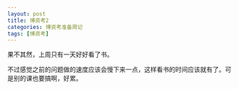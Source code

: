```yaml
---
layout: post
title: 博资考2
categories: 博资考准备周记
tags: [博资考]
---
```


果不其然，上周只有一天好好看了书。

不过感觉之前的问题做的速度应该会慢下来一点，这样看书的时间应该就有了。可是别的课也要搞啊，好累。